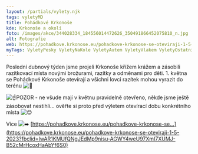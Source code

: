 ```yaml
---
layout: /partials/vylety.njk
tags: vyletyMD
title: Pohádkové Krkonoše
kde: Krkonoše a okolí
foto: /images/akce/344028334_184556014472626_350491866452075810_n.jpg
alt: Fotografie
web: https://pohadkove.krkonose.eu/pohadkove-krkonose-se-oteviraji-1-5-2023?fbclid=IwAR1KMUfQNgJEdMp9nisu-AGWY4weU97XmI7XUMJ-B52cMrHcoxHaAbYf6S0
myTags: VyletyPesky VyletyNaKole VyletyAutem VyletyVlakem VyletyOstatni
---
```

<!--StartFragment-->

Poslední dubnový týden jsme projeli Krkonoše křížem krážem a zásobili razítkovací místa novými brožurami, razítky a odměnami pro děti. 1. května se Pohádkové [](<>)Krkonoše otevírají a všichni lovci razítek mohou vyrazit do terénu ![💪](https://static.xx.fbcdn.net/images/emoji.php/v9/t6c/1/16/1f4aa.png)

![☝️](https://static.xx.fbcdn.net/images/emoji.php/v9/t40/1/16/261d.png)POZOR - ne všude mají v květnu pravidelně otevřeno, někde jsme ještě zásobovat nestihli... ověřte si proto před výletem otevírací dobu konkrétního místa ![😊](https://static.xx.fbcdn.net/images/emoji.php/v9/t7f/1/16/1f60a.png)

Více ![➡️](https://static.xx.fbcdn.net/images/emoji.php/v9/t9e/1/16/27a1.png) [https://pohadkove.krkonose.eu/pohadkove-krkonose-se...](https://pohadkove.krkonose.eu/pohadkove-krkonose-se-oteviraji-1-5-2023?fbclid=IwAR1KMUfQNgJEdMp9nisu-AGWY4weU97XmI7XUMJ-B52cMrHcoxHaAbYf6S0)